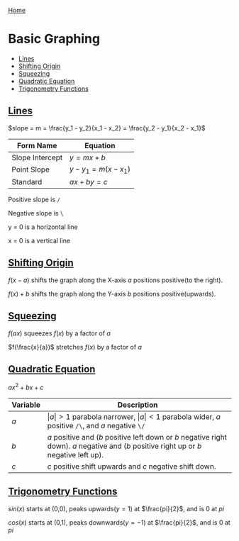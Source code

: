 <!--
 * This file is part of RS Cheat Sheets.
 *
 * RS Cheat Sheets is free software: you can redistribute it and/or modify
 * it under the terms of the GNU General Public License as published by
 * the Free Software Foundation, either version 3 of the License, or
 * (at your option) any later version.
 *
 * RS Cheat Sheets is distributed in the hope that it will be useful,
 * but WITHOUT ANY WARRANTY; without even the implied warranty of
 * MERCHANTABILITY or FITNESS FOR A PARTICULAR PURPOSE.  See the
 * GNU General Public License for more details.
 *
 * You should have received a copy of the GNU General Public License
 * along with RS Cheat Sheets. If not, see <https://www.gnu.org/licenses/>.
 */
-->

[Home](../README.md)

# Basic Graphing

<!-- TOC -->

- [Lines](#lines)
- [Shifting Origin](#shifting-origin)
- [Squeezing](#squeezing)
- [Quadratic Equation](#quadratic-equation)
- [Trigonometry Functions](#trigonometry-functions)

<!-- /TOC -->

## [Lines](#basic-graphing)

$slope = m = \frac{y_1 - y_2}{x_1 - x_2} = \frac{y_2 - y_1}{x_2 - x_1}$

| Form Name       | Equation               |
|-----------------|------------------------|
| Slope Intercept | $y = mx + b$           |
| Point Slope     | $y - y_1 = m(x - x_1)$ |
| Standard        | $ax + by = c$          |

Positive slope is `/`

Negative slope is `\`

y = 0 is a horizontal line

x = 0 is a vertical line

## [Shifting Origin](#basic-graphing)

$f(x - a)$ shifts the graph along the X-axis $a$ positions positive(to the right).

$f(x) + b$ shifts the graph along the Y-axis $b$ positions positive(upwards).

## [Squeezing](#basic-graphing)

$f(ax)$ squeezes $f(x)$ by a factor of $a$

$f(\frac{x}{a})$ stretches $f(x)$ by a factor of $a$

## [Quadratic Equation](#basic-graphing)

$a x^2 + b x + c$

| Variable | Description                                                                                                                             |
|----------|-----------------------------------------------------------------------------------------------------------------------------------------|
| $a$      | $\|a\| > 1$ parabola narrower, $\|a\| < 1$ parabola wider, $a$ positive `/\`, and $a$ negative `\/`                                     |
| $b$      | $a$ positive and ($b$ positive left down or $b$ negative right down). $a$ negative and ($b$ positive right up or $b$ negative left up). |
| $c$      | $c$ positive shift upwards and $c$ negative shift down.                                                                                 |

## [Trigonometry Functions](#basic-graphing)

$sin(x)$ starts at (0,0), peaks upwards($y = 1$) at $\frac{pi}{2}$, and is 0 at $pi$

$cos(x)$ starts at (0,1), peaks downwards($y = -1$) at $\frac{pi}{2}$, and is 0 at $pi$